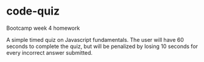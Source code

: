# code-quiz
Bootcamp week 4 homework

 A simple timed quiz on Javascript fundamentals. The user will have 60 seconds to complete the quiz, but will be penalized by losing 10 seconds for every incorrect answer submitted. 